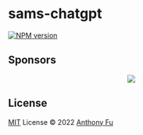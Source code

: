 # sams-chatgpt

[![NPM version](https://img.shields.io/npm/v/sams-chatgpt?color=a1b858&label=)](https://www.npmjs.com/package/sams-chatgpt)

## Sponsors

<p align="center">
  <a href="https://cdn.jsdelivr.net/gh/antfu/static/sponsors.svg">
    <img src='https://cdn.jsdelivr.net/gh/antfu/static/sponsors.svg'/>
  </a>
</p>

## License

[MIT](./LICENSE) License © 2022 [Anthony Fu](https://github.com/antfu)
